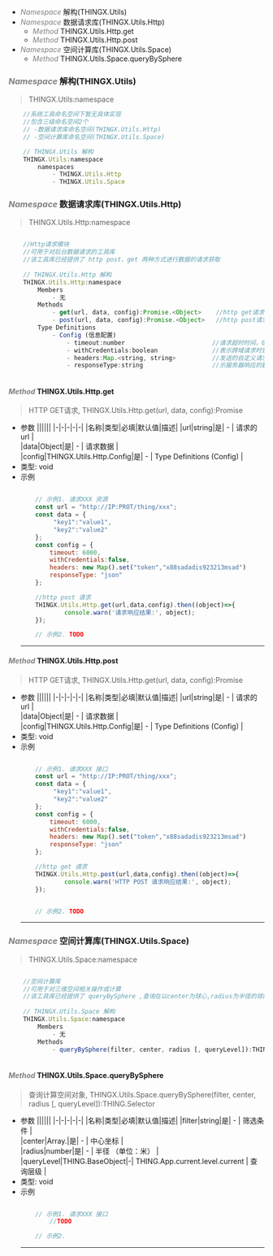 <!-- @import "[TOC]" {cmd="toc" depthFrom=1 depthTo=6 orderedList=false} -->

<!-- code_chunk_output -->

- [*<a><font color="grey">Namespace</font></a>* 解构(THINGX.Utils)](#font-colorgreynamespacefont-解构thingxutils)
- [*<a><font color="grey">Namespace</font></a>* 数据请求库(THINGX.Utils.Http)](#font-colorgreynamespacefont-数据请求库thingxutilshttp)
  - [*<a><font color="grey">Method</font></a>* THINGX.Utils.Http.get](#font-colorgreymethodfont-thingxutilshttpget)
  - [*<a><font color="grey">Method</font></a>* THINGX.Utils.Http.post](#font-colorgreymethodfont-thingxutilshttppost)
- [*<a><font color="grey">Namespace</font></a>* 空间计算库(THINGX.Utils.Space)](#font-colorgreynamespacefont-空间计算库thingxutilsspace)
  - [*<a><font color="grey">Method</font></a>* THINGX.Utils.Space.queryBySphere](#font-colorgreymethodfont-thingxutilsspacequerybysphere)

<!-- /code_chunk_output -->

###  *<a><font color="grey">Namespace</font></a>* 解构(THINGX.Utils)
> THINGX.Utils:namespace
```javascript
    //系统工具命名空间下暂无具体实现
    //包含三级命名空间2个
    // -数据请求库命名空间(THINGX.Utils.Http)
    // -空间计算库命名空间(THINGX.Utils.Space)

    // THINGX.Utils 解构
    THINGX.Utils:namespace
        namespaces
            - THINGX.Utils.Http
            - THINGX.Utils.Space

```

###  *<a><font color="grey">Namespace</font></a>* 数据请求库(THINGX.Utils.Http)
> THINGX.Utils.Http:namespace
```javascript

    //Http请求模块
    //可用于对后台数据请求的工具库
    //该工具库已经提供了 http post、get 两种方式进行数据的请求获取
    
    // THINGX.Utils.Http 解构
    THINGX.Utils.Http:namespace
        Members
            - 无
        Methods
            - get(url, data, config):Promise.<Object>    //http get请求
            - post(url, data, config):Promise.<Object>   //http post请求
        Type Definitions
            - Config (信息配置)               
                - timeout:number                        //请求超时时间，0表示没超时限制 （单位:毫秒）; default value : 0 
                - withCredentials:boolean               //表示跨域请求时是否需要使用凭证; default value : false
                - headers:Map.<string, string>          //发送的自定义请求头
                - responseType:string                   //示服务器响应的数据类型 'arraybuffer', 'blob', 'document', 'json', 'text', 'stream'
    
```

#### *<a><font color="grey">Method</font></a>* THINGX.Utils.Http.get
> HTTP GET请求, THINGX.Utils.Http.get(url, data, config):Promise
* 参数
  ||||||
  |-|-|-|-|-|
  |名称|类型|必填|默认值|描述|
  |url|string|是| - | 请求的url |   
  |data|Object|是| - | 请求数据 |   
  |config|THINGX.Utils.Http.Config|是| - | Type Definitions (Config) |   
* 类型: void
* 示例
    ```javascript

        // 示例1. 请求XXX 资源
        const url = "http://IP:PROT/thing/xxx";
        const data = {
             "key1":"value1",
             "key2":"value2"   
        };
        const config = {
            timeout: 6000,
            withCredentials:false,
            headers: new Map().set("token","x88sadadis923213msad")
            responseType: "json"
        };

        //http post 请求
        THINGX.Utils.Http.get(url,data,config).then((object)=>{
                console.warn('请求响应结果:', object);
        });

        // 示例2. TODO


    ```
    ***

#### *<a><font color="grey">Method</font></a>* THINGX.Utils.Http.post
> HTTP GET请求, THINGX.Utils.Http.get(url, data, config):Promise
* 参数
  ||||||
  |-|-|-|-|-|
  |名称|类型|必填|默认值|描述|
  |url|string|是| - | 请求的url |   
  |data|Object|是| - | 请求数据 |   
  |config|THINGX.Utils.Http.Config|是| - | Type Definitions (Config) |   
* 类型: void
* 示例
    ```javascript

        // 示例1. 请求XXX 接口
        const url = "http://IP:PROT/thing/xxx";
        const data = {
             "key1":"value1",
             "key2":"value2"   
        };
        const config = {
            timeout: 6000,
            withCredentials:false,
            headers: new Map().set("token","x88sadadis923213msad")
            responseType: "json"
        };

        //http get 请求
        THINGX.Utils.Http.post(url,data,config).then((object)=>{
                console.warn('HTTP POST 请求响应结果:', object);
        });


        // 示例2. TODO
    ```
    ***


###  *<a><font color="grey">Namespace</font></a>* 空间计算库(THINGX.Utils.Space)
> THINGX.Utils.Space:namespace
```javascript

    //空间计算库
    //可用于对三维空间相关操作或计算
    //该工具库已经提供了 queryBySphere ,查询在以center为球心,radius为半径的球内的目标对象
    
    // THINGX.Utils.Space 解构
    THINGX.Utils.Space:namespace
        Members
            - 无
        Methods
            - queryBySphere(filter, center, radius [, queryLevel]):THING.Selector  //查询在以center为球心,radius为半径的球内的目标对象
    
```

#### *<a><font color="grey">Method</font></a>* THINGX.Utils.Space.queryBySphere
> 查询计算空间对象, THINGX.Utils.Space.queryBySphere(filter, center, radius [, queryLevel]):THING.Selector
* 参数
  ||||||
  |-|-|-|-|-|
  |名称|类型|必填|默认值|描述|
  |filter|string|是| - | 筛选条件 |   
  |center|Array.<number>|是| - | 中心坐标 |   
  |radius|number|是| - | 半径 （单位：米） |   
  |queryLevel|THING.BaseObject|-| THING.App.current.level.current | 查询层级 |   
* 类型: void
* 示例
    ```javascript

        // 示例1. 请求XXX 接口
            //TODO

        // 示例2. 
    ```
    ***
